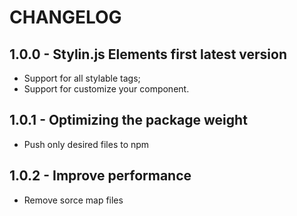 # CHANGELOG

## 1.0.0 - Stylin.js Elements first latest version

- Support for all stylable tags;
- Support for customize your component.

## 1.0.1 - Optimizing the package weight

- Push only desired files to npm

## 1.0.2 - Improve performance

- Remove sorce map files
